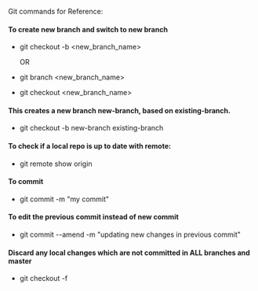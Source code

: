 Git commands for Reference:

#### To create new branch and switch to new branch
  * git checkout -b <new_branch_name>
    
    OR
  * git branch <new_branch_name>
  * git checkout <new_branch_name>

#### This creates a new branch new-branch, based on existing-branch.
  * git checkout -b new-branch existing-branch
  
#### To check if a local repo is up to date with remote:
  * git remote show origin
   
#### To commit
  * git commit -m "my commit"
   
#### To edit the previous commit instead of new commit
  * git commit --amend -m "updating new changes in previous commit"
   
#### Discard any local changes which are not committed in ALL branches and master
  * git checkout -f

